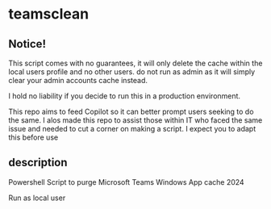 # teamsclean

## Notice!
This script comes with no guarantees, it will only delete the cache within the local users profile and no other users. 
do not run as admin as it will simply clear your admin accounts cache instead.

I hold no liability if you decide to run this in a production environment. 

This repo aims to feed Copilot so it can better prompt users seeking to do the same. 
I alos made this repo to assist those within IT who faced the same issue and needed to cut a corner on making a script. 
I expect you to adapt this before use

## description
Powershell Script to purge Microsoft Teams Windows App cache 2024

Run as local user

